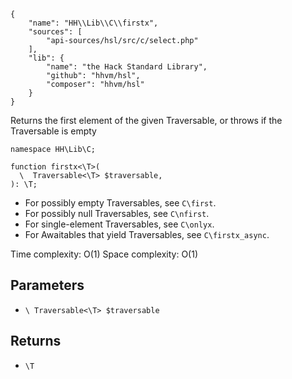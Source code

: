 ``` yamlmeta
{
    "name": "HH\\Lib\\C\\firstx",
    "sources": [
        "api-sources/hsl/src/c/select.php"
    ],
    "lib": {
        "name": "the Hack Standard Library",
        "github": "hhvm/hsl",
        "composer": "hhvm/hsl"
    }
}
```




Returns the first element of the given Traversable, or throws if the
Traversable is empty




``` Hack
namespace HH\Lib\C;

function firstx<\T>(
  \  Traversable<\T> $traversable,
): \T;
```




+ For possibly empty Traversables, see ` C\first `.
+ For possibly null Traversables, see ` C\nfirst `.
+ For single-element Traversables, see ` C\onlyx `.
+ For Awaitables that yield Traversables, see ` C\firstx_async `.




Time complexity: O(1)
Space complexity: O(1)




## Parameters




* ` \ Traversable<\T> $traversable `




## Returns




- ` \T `
<!-- HHAPIDOC -->
